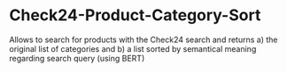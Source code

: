 # Check24-Product-Category-Sort
Allows to search for products with the Check24 search and returns a) the original list of categories and b) a list sorted by semantical meaning regarding search query (using BERT)
